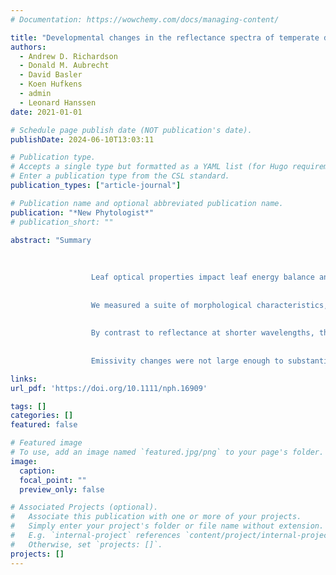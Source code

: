 ```yaml
---
# Documentation: https://wowchemy.com/docs/managing-content/

title: "Developmental changes in the reflectance spectra of temperate deciduous tree leaves and implications for thermal emissivity and leaf temperature"
authors: 
  - Andrew D. Richardson
  - Donald M. Aubrecht
  - David Basler
  - Koen Hufkens
  - admin
  - Leonard Hanssen
date: 2021-01-01

# Schedule page publish date (NOT publication's date).
publishDate: 2024-06-10T13:03:11

# Publication type.
# Accepts a single type but formatted as a YAML list (for Hugo requirements).
# Enter a publication type from the CSL standard.
publication_types: ["article-journal"]

# Publication name and optional abbreviated publication name.
publication: "*New Phytologist*"
# publication_short: ""

abstract: "Summary
            
              
                
                  Leaf optical properties impact leaf energy balance and thus leaf temperature. The effect of leaf development on mid‐infrared (MIR) reflectance, and hence thermal emissivity, has not been investigated in detail.
                
                
                  We measured a suite of morphological characteristics, as well as directional‐hemispherical reflectance from ultraviolet to thermal infrared wavelengths (250 nm to 20 µm) of leaves from five temperate deciduous tree species over the 8 wk following spring leaf emergence.
                
                
                  By contrast to reflectance at shorter wavelengths, the shape and magnitude of MIR reflectance spectra changed markedly with development. MIR spectral differences among species became more pronounced and unique as leaves matured. Comparison of reflectance spectra of intact vs dried and ground leaves points to cuticular development – and not internal structural or biochemical changes – as the main driving factor. Accompanying the observed spectral changes was a drop in thermal emissivity from about 0.99 to 0.95 over the 8 wk following leaf emergence.
                
                
                  Emissivity changes were not large enough to substantially influence leaf temperature, but they could potentially lead to a bias in radiometrically measured temperatures of up to 3 K. Our results also pointed to the potential for using MIR spectroscopy to better understand species‐level differences in cuticular development and composition."

links:
url_pdf: 'https://doi.org/10.1111/nph.16909'

tags: []
categories: []
featured: false

# Featured image
# To use, add an image named `featured.jpg/png` to your page's folder. 
image:
  caption: 
  focal_point: ""
  preview_only: false

# Associated Projects (optional).
#   Associate this publication with one or more of your projects.
#   Simply enter your project's folder or file name without extension.
#   E.g. `internal-project` references `content/project/internal-project/index.md`.
#   Otherwise, set `projects: []`.
projects: []
---
```

